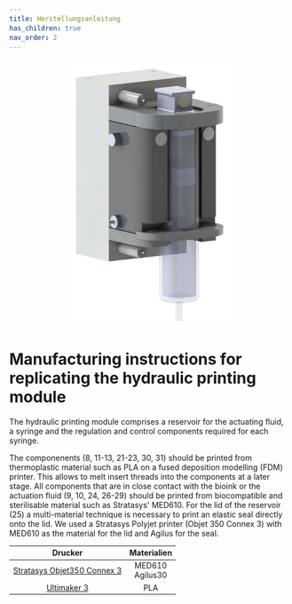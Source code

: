 ```yaml
---
title: Herstellungsanleitung
has_children: true
nav_order: 2
---
```


<p align="center">
  <img src="../Abbildungen/HPM.png" width=300>
</p>

# Manufacturing instructions for replicating the hydraulic printing module

The hydraulic printing module comprises a reservoir for the actuating fluid, a syringe and the regulation and control components required for each syringe.

The componenents (8, 11-13, 21-23, 30, 31) should be printed from thermoplastic material such as PLA on a fused deposition modelling (FDM) printer. This allows to melt insert threads into the components at a later stage. All components that are in close contact with the bioink or the actuation fluid (9, 10, 24, 26-29) should be printed from biocompatible and sterilisable material such as Stratasys' MED610. For the lid of the reservoir (25) a multi-material technique is necessary to print an elastic seal directly onto the lid. We used a Stratasys Polyjet printer (Objet 350 Connex 3) with MED610 as the material for the lid and Agilus for the seal.

| Drucker | Materialien |
| :----: | :----: |
| [Stratasys Objet350 Connex 3](https://www.stratasys.com/en/) | MED610 <br >Agilus30 |
| [Ultimaker 3](https://www.ultimaker-3.de/) | PLA |
